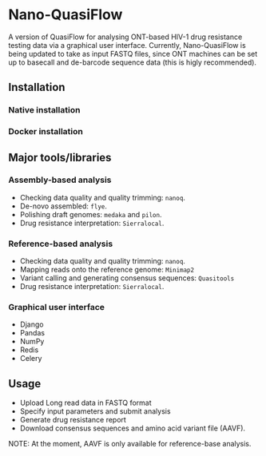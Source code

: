 # Nano-QuasiFlow

A version of QuasiFlow for analysing ONT-based HIV-1 drug resistance testing data via a graphical user interface. Currently, Nano-QuasiFlow is being updated to take as input FASTQ files, since ONT machines can be set up to basecall and de-barcode sequence data (this is higly recommended).


## Installation

### Native installation

### Docker installation

## Major tools/libraries

### Assembly-based analysis

* Checking data quality and quality trimming: `nanoq`.
* De-novo assembled: `flye`.
* Polishing draft genomes: `medaka` and `pilon`.
* Drug resistance interpretation: `Sierralocal`.

### Reference-based analysis

* Checking data quality and quality trimming: `nanoq`.
* Mapping reads onto the reference genome: `Minimap2`
* Variant calling and generating consensus sequences: `Quasitools`
* Drug resistance interpretation: `Sierralocal`.

### Graphical user interface

* Django
* Pandas
* NumPy
* Redis
* Celery

## Usage

* Upload Long read data in FASTQ format
* Specify input parameters and submit analysis
* Generate drug resistance report
* Download consensus sequences and amino acid variant file (AAVF).

 NOTE: At the moment, AAVF is only available for reference-base analysis.
 




